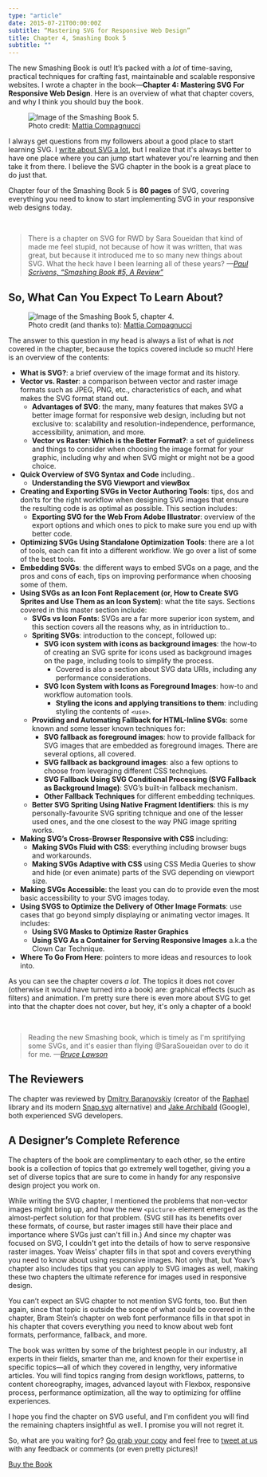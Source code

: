 ```yaml
---
type: "article"
date: 2015-07-21T00:00:00Z
subtitle: “Mastering SVG for Responsive Web Design”
title: Chapter 4, Smashing Book 5
subtitle: ""
---
```


<p class="size-2x">
The new Smashing Book is out! It’s packed with a <em>lot</em> of time-saving, practical techniques for crafting fast, maintainable and scalable responsive websites. I wrote a chapter in the book—<strong>Chapter 4: Mastering SVG For Responsive Web Design</strong>. Here is an overview of what that chapter covers, and why I think you should buy the book.
</p>

<figure style="position: static; width: 100%;">
	<img src="../../images/smashing-book-5-1.jpg" alt="Image of the Smashing Book 5.">
	<figcaption>Photo credit: <a href="https://twitter.com/MatCompagnucci/status/622441177795723264/photo/1">Mattia Compagnucci</a></figcaption>
</figure>

I always get questions from my followers about a good place to start learning SVG. I [write about SVG a lot]({{site.url}}/tags/svg/index.html), but I realize that it's always better to have one place where you can jump start whatever you're learning and then take it from there. I believe the SVG chapter in the book is a great place to do just that.

Chapter four of the Smashing Book 5 is __80 pages__ of SVG, covering everything you need to know to start implementing SVG in your responsive web designs today.

<br>

<blockquote class="testimonial testimonial--right grey">
	There is a chapter on SVG for RWD by Sara Soueidan that kind of made me feel stupid, not because of how it was written, that was great, but because it introduced me to so many new things about SVG. What the heck have I been learning all of these years?
	<cite>—<a href="https://www.makerscabin.com/mag/smashing-book-5-a-review/">Paul Scrivens, “Smashing Book #5, A Review”</a></cite>
</blockquote>

<h2 class="deeplink" id="chapter-contents">So, What Can You Expect To Learn About?</h2>

<figure style="position: static; width: 100%;">
	<img src="../../images/smashing-book-5-2.jpg" alt="Image of the Smashing Book 5, chapter 4.">
	<figcaption>Photo credit (and thanks to): <a href="https://twitter.com/MatCompagnucci">Mattia Compagnucci</a></figcaption>
</figure>

The answer to this question in my head is always a list of what is <em>not</em> covered in the chapter, because the topics covered include so much! Here is an overview of the contents:

- <strong>What is SVG?</strong>: a brief overview of the image format and its history.
- <strong>Vector vs. Raster</strong>: a comparison between vector and raster image formats such as JPEG, PNG, etc., characteristics of each, and what makes the SVG format stand out.
	- <strong>Advantages of SVG</strong>: the many, many features that makes SVG a better image format for responsive web design, including but not exclusive to: scalability and resolution-independence, performance, accessibility, animation, and more.
	- <strong>Vector vs Raster: Which is the Better Format?</strong>: a set of guideliness and things to consider when choosing the image format for your graphic, including why and when SVG might or might not be a good choice.
- <strong>Quick Overview of SVG Syntax and Code</strong> including..
	- <strong>Understanding the SVG Viewport and viewBox</strong>
- <strong>Creating and Exporting SVGs in Vector Authoring Tools</strong>: tips, dos and don’ts for the right workflow when designing SVG images that ensure the resulting code is as optimal as possible. This section includes:
	- <strong>Exporting SVG for the Web From Adobe Illustrator</strong>: overview of the export options and which ones to pick to make sure you end up with better code.
- <strong>Optimizing SVGs Using Standalone Optimization Tools</strong>: there are a lot of tools, each can fit into a different workflow. We go over a list of some of the best tools.
- <strong>Embedding SVGs</strong>: the different ways to embed SVGs on a page, and the pros and cons of each, tips on improving performance when choosing some of them.
- <strong>Using SVGs as an Icon Font Replacement
(or, How to Create SVG Sprites and Use Them as an Icon System)</strong>: what the tite says. Sections covered in this master section include:
	- <strong>SVGs vs Icon Fonts</strong>: SVGs are a far more superior icon system, and this section covers all the reasons why, as in intriduction to..
	- <strong>Spriting SVGs</strong>: introduction to the concept, followed up:
		- <strong>SVG icon system with icons as background images</strong>: the how-to of creating an SVG sprite for icons used as background images on the page, including tools to simplify the process.
			- Covered is also a section about SVG data URIs, including any performance considerations.
		- <strong>SVG Icon System with Icons as Foreground Images</strong>: how-to and workflow automation tools.
			- <strong>Styling the icons and applying transitions to them</strong>: including styling the contents of `<use>`.
	- <strong>Providing and Automating Fallback for HTML-Inline SVGs</strong>: some known and some lesser known techniques for:
		- <strong>SVG fallback as foreground images</strong>: how to provide fallback for SVG images that are embedded as foreground images. There are several options, all covered.
		- <strong>SVG fallback as background images</strong>: also a few options to choose from leveraging different CSS technqiues.
		- <strong>SVG Fallback Using SVG Conditional Processing (SVG Fallback as Background Image)</strong>: SVG’s built-in fallback mechanism.
		- <strong>Other Fallback Techniques</strong> for different embedding techniques.
	- <strong>Better SVG Spriting Using Native Fragment Identifiers</strong>: this is my personally-favourite SVG spriting tchnique and one of the lesser used ones, and the one closest to the way PNG image spriting works.
- <strong>Making SVG’s Cross-Browser Responsive with CSS</strong> including:
	- <strong>Making SVGs Fluid with CSS</strong>: everything including browser bugs and workarounds.
	- <strong>Making SVGs Adaptive with CSS</strong> using CSS Media Queries to show and hide (or even animate) parts of the SVG depending on viewport size.
- <strong>Making SVGs Accessible</strong>: the least you can do to provide even the most basic accessibility to your SVG images today.
- <strong>Using SVGS to Optimize the Delivery of Other Image Formats</strong>: use cases that go beyond simply displaying or animating vector images. It includes:
	- <strong>Using SVG Masks to Optimize Raster Graphics</strong>
	- <strong>Using SVG As a Container for Serving Responsive Images</strong> a.k.a the Clown Car Technique.
- <strong>Where To Go From Here</strong>: pointers to more ideas and resources to look into.

As you can see the chapter covers _a lot_. The topics it does not cover (otherwise it would have turned into a book) are: graphical effects (such as filters) and animation. I'm pretty sure there is even more about SVG to get into that the chapter does not cover, but hey, it's only a chapter of a book!

<br>

<blockquote class="testimonial testimonial--right grey">
	Reading the new Smashing book, which is timely as I'm spritifying some SVGs, and it's easier than flying @SaraSoueidan over to do it for me.
	<cite>—<a href="https://twitter.com/brucel/status/623169965189918720">Bruce Lawson</a></cite>
</blockquote>

<h2 class="deeplink" id="the-reviewers">The Reviewers</h2>

The chapter was reviewed by [Dmitry Baranovskiy](http://twitter.com/DmitryBaranovsk) (creator of the [Raphael](http://raphaeljs.com/) library and its modern [Snap.svg](http://snapsvg.io/) alternative) and [Jake Archibald](http://twitter.com/jaffathecake) (Google), both experienced SVG developers.

<h2 class="deeplink" id="designers-complete-reference">A Designer’s Complete Reference</h2> 

The chapters of the book are complimentary to each other, so the entire book is a collection of topics that go extremely well together, giving you a set of diverse topics that are sure to come in handy for any responsive design project you work on.

While writing the SVG chapter, I mentioned the problems that non-vector images might bring up, and how the new `<picture>` element emerged as the almost-perfect solution for that problem. (SVG still has its benefits over these formats, of course, but raster images still have their place and importance where SVGs just can't fill in.) And since my chapter was focused on SVG, I couldn't get into the details of how to serve responsive raster images. Yoav Weiss’ chapter fills in that spot and covers everything you need to know about using responsive images. Not only that, but Yoav’s chapter also includes tips that you can apply to SVG images as well, making these two chapters the ultimate reference for images used in responsive design.

You can’t expect an SVG chapter to not mention SVG fonts, too. But then again, since that topic is outside the scope of what could be covered in the chapter, Bram Stein’s chapter on web font performance fills in that spot in his chapter that covers everything you need to know about web font formats, performance, fallback, and more.

The book was written by some of the brightest people in our industry, all experts in their fields, smarter than me, and known for their expertise in specific topics—all of which they covered in lengthy, very informative articles. You will find topics ranging from design workflows, patterns, to content choreography, images, advanced layout with Flexbox, responsive process, performance optimization, all the way to optimizing for offline experiences. 

I hope you find the chapter on SVG useful, and I'm confident you will find the remaining chapters insightful as well. I promise you will not regret it.

So, what are you waiting for? [Go grab your copy](http://www.smashingmagazine.com/2015/03/31/real-life-responsive-web-design-smashing-book-5/) and feel free to [tweet at us](http://twitter.com/SaraSoueidan) with any feedback or comments (or even pretty pictures)!

<div class="button-wrapper"><a href="http://www.smashingmagazine.com/2015/03/31/real-life-responsive-web-design-smashing-book-5/" class="button ghost">Buy the Book</a></div>




